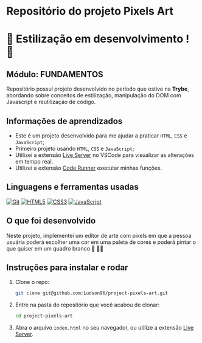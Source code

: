 # Repositório do projeto Pixels Art

# :construction: Estilização em desenvolvimento ! :construction:

## Módulo: FUNDAMENTOS

 Repositório possuí projeto desenvolvido no período que estive na **Trybe**, abordando sobre conceitos de estilização, manipulação do DOM com Javascript e reutilização de código.

## Informações de aprendizados

- Este é um projeto desenvolvido para me ajudar a praticar `HTML`, `CSS` e `JavaScript`;
- Primeiro projeto usando `HTML`, `CSS` e `JavaScript`;
- Utilizei a extensão [Live Server][Live Server] no VSCode para visualizar as alterações em tempo real.
- Utilizei a extensão [Code Runner][Code Runner] executar minhas funções.

## Linguagens e ferramentas usadas

[![Git][Git-logo]][Git-url]
[![HTML5][HTML5-logo]][HTML5-url]
[![CSS3][CSS3-logo]][CSS3-url]
[![JavaScript][JavaScript-logo]][JavaScript-url]

## O que foi desenvolvido

Neste projeto, implementei um editor de arte com pixels em que a pessoa usuária poderá escolher uma cor em uma paleta de cores e poderá pintar o que quiser em um quadro branco :art: :artist:

## Instruções para instalar e rodar

1. Clone o repo:

    ```bash
    git clone git@github.com:Ludson96/project-pixels-art.git
    ```

1. Entre na pasta do repositório que você acabou de clonar:

    ```bash
    cd project-pixels-art
    ```

1. Abra o arquivo `index.html` no seu navegador, ou utilize a extensão [Live Server][Live Server].

[Code Runner]: https://marketplace.visualstudio.com/items?itemName=formulahendry.code-runner
[Live Server]: https://marketplace.visualstudio.com/items?itemName=ritwickdey.LiveServer
[Git-logo]: https://img.shields.io/badge/git-%23F05033.svg?style=for-the-badge&logo=git&logoColor=white
[Git-url]: https://git-scm.com
[HTML5-logo]: https://img.shields.io/badge/html5-%23E34F26.svg?style=for-the-badge&logo=html5&logoColor=white
[HTML5-url]: https://developer.mozilla.org/pt-BR/docs/Web/HTML
[CSS3-logo]: https://img.shields.io/badge/css3-%231572B6.svg?style=for-the-badge&logo=css3&logoColor=white
[CSS3-url]: https://developer.mozilla.org/pt-BR/docs/Web/CSS
[JavaScript-logo]: https://img.shields.io/badge/javascript-%23323330.svg?style=for-the-badge&logo=javascript&logoColor=%23F7DF1E
[JavaScript-url]: https://www.javascript.com/
